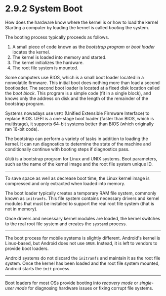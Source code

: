 # 2.9.2 System Boot

How does the hardware know where the kernel is or how to load the kernel Starting a computer by loading the kernel is called _booting_ the system.

The booting process typically proceeds as follows.

1. A small piece of code known as the _bootstrap program_ or _boot loader_ locates the kernel.
2. The kernel is loaded into memory and started.
3. The kernel initializes the hardware.
4. The root file system is mounted.

Some computers use BIOS, which is a small boot loader located in a nonvolatile firmware.
This initial boot does nothing more than load a second bootloader. The second boot loader is located at a fixed disk location called the _boot block_. This program is a simple code (fit in a single block), and knows only the address on disk and the length of the remainder of the bootstrap program.

Systems nowadays use `UEFI` (Unified Extensible Firmware Interface) to replace BIOS. UEFI is a one-stage boot loader (faster than BIOS, which is multistage), it supports 64-bit systems better than BIOS (which originally ran 16-bit code).

The bootstrap can perform a variety of tasks in addition to loading the kernel. It can run diagnostics to determine the state of the machine and conditionally continue with booting steps if diagnostics pass.

`GRUB` is a bootstrap program for Linux and UNIX systems. Boot parameters, such as the name of the kernel image and the root file system unique ID.

<hr>

To save space as well as decrease boot time, the Linux kernel image is compressed and only extracted when loaded into memory.

The boot loader typically creates a temporary RAM file system, commonly known as `initramfs`. This file system contains necessary drivers and kernel modules that must be installed to support the real root file system (that is not in memory).

Once drivers and necessary kernel modules are loaded, the kernel switches to the real root file system and creates the `systemd` process.

<hr>

The boot process for mobile systems is slightly different.
Android's kernel is Linux-based, but Android does not use `GRUB`. Instead, it is left to vendors to provide boot loaders.

Android systems do not discard the `initramfs` and maintain it as the root file system.
Once the kernel has been loaded and the root file system mounted, Android starts the `init` process.

<hr>

Boot loaders for most OSs provide booting into _recovery mode_ or _single-user mode_ for diagnosing hardware issues or fixing corrupt file systems.
